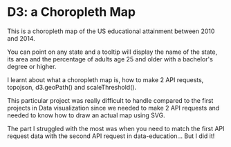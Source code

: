 # D3: a Choropleth Map

This is a choropleth map of the US educational attainment between 2010 and 2014.

You can point on any state and a tooltip will display the name of the state, its area and the percentage of adults age 25 and older with a bachelor's degree or higher.

I learnt about what a choropleth map is, how to make 2 API requests, topojson, d3.geoPath() and scaleThreshold(). 

This particular project was really difficult to handle compared to the first projects in Data visualization 
since we needed to make 2 API requests and needed to know how to draw an actual map using SVG. 

The part I struggled with the most was when you need to match the first API request data with the second API request in data-education... But I did it!

